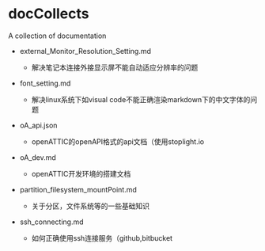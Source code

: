 # docCollects
A collection of documentation

- external_Monitor_Resolution_Setting.md
  - 解决笔记本连接外接显示屏不能自动适应分辨率的问题

- font_setting.md
  - 解决linux系统下如visual code不能正确渲染markdown下的中文字体的问题

- oA_api.json
  - openATTIC的openAPI格式的api文档（使用stoplight.io

- oA_dev.md
  - openATTIC开发环境的搭建文档

- partition_filesystem_mountPoint.md
  - 关于分区，文件系统等的一些基础知识

- ssh_connecting.md
  - 如何正确使用ssh连接服务（github,bitbucket
